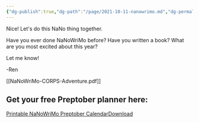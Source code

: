 ```yaml
---
{"dg-publish":true,"dg-path":"/page/2021-10-11-nanowrimo.md","dg-permalink":"nanowrimo","permalink":"/nanowrimo/","title":"NaNoWriMo","noteIcon":""}
---
```



Nice! Let's do this NaNo thing together.

Have you ever done NaNoWriMo before? Have you written a book? What are you most excited about this year?

Let me know!

\-Ren

[[NaNoWriMo-CORPS-Adventure.pdf]]

## Get your free Preptober planner here:

[Printable NaNoWriMo Preptober Calendar](https://chaoticorganized.com/wp-content/uploads/2021/10/2021-Modern-Weekly-Calendar-with-watercolour-leaves.pdf)[Download](https://chaoticorganized.com/wp-content/uploads/2021/10/2021-Modern-Weekly-Calendar-with-watercolour-leaves.pdf)
